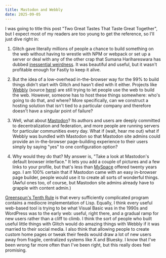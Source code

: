 ```yaml
---
title: Mastodon and Webbly
date: 2025-09-05
---
```


I was going to title this post "Two Great Tastes That Taste Great Together",
but I expect most of my readers are too young to get the reference,
so I'll just dive right in:

1.  Glitch gave literally millions of people a chance to build something on the web
    without having to wrestle with NPM or webpack
    or set up a server
    or deal with any of the other crap that Sumana Harihareswara has dubbed
    [inessential weirdness][iw].
    It was beautiful and useful,
    but it wasn't profitable enough for Fastly to keep it alive.

1.  But the idea of a low-overhead in-the-browser way for the 99% to build things
    didn't start with Glitch
    and hasn't died with it either.
    Projects like [Webbly][webbly] (source [here][webbly-gh])
    are still trying to let people use the web to build the web.
    However,
    someone has to host these things somewhere:
    who's going to do that, and where?
    More specifically,
    can we construct a hosting solution that isn't tied to a particular company
    and therefore doesn't have a singular point of failure?

1.  Well,
    what about [Mastodon][mastodon]?
    Its authors and users are deeply committed to decentralization and federation,
    and more people are running servers for particular communities every day.
    What if (wait, hear me out)
    what if Webbly was bundled with Mastodon
    so that Mastodon site admins could provide an in-the-browser page-building experience to their users
    simply by saying "yes" to one configuration option?

1.  Why would they do that?
    My answer is,
    "Take a look at Mastodon's default browser interface."
    It lets you add a couple of pictures and a few links to your profile,
    but that's less than [MySpace][myspace] offered twenty years ago.
    I am 100% certain that if Mastodon came with an easy in-browser page builder,
    people would use it to create all sorts of wonderful things.
    (Awful ones too, of course, but Mastodon site admins already have to grapple with content admin.)

[Greenspun's Tenth Rule][greenspun] is that every sufficiently complicated program
contains a mediocre implementation of Lisp.
Equally,
I think every useful web-based tool is trying to be
what Visual Basic was in the 1990s
and WordPress was to the early web:
useful, right there, and a gradual ramp for new users rather than a cliff to climb.
I think the sort of people who built useful little things with Glitch
would do amazing things with Webbly
if it was married to their social media.
I also think that allowing people to create custom home pages
or tweak their feeds
would draw a lot of new users away from fragile, centralized systems like X and Bluesky.
I know that I've been wrong far more often than I've been right,
but this really does feel promising.

[greenspun]: https://en.wikipedia.org/wiki/Greenspun%27s_tenth_rule
[iw]: https://www.harihareswara.net/posts/2016/inessential-weirdnesses-in-open-source-software-oscon-2016/
[mastodon]: https://en.wikipedia.org/wiki/Mastodon_(social_network)
[myspace]: https://en.wikipedia.org/wiki/Myspace
[webbly]: https://make.webblythings.com/
[webbly-gh]: https://github.com/pomax/make-webbly-things
